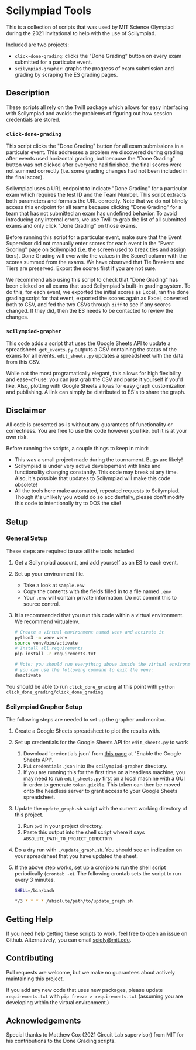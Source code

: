 # Scilympiad Tools

This is a collection of scripts that was used by MIT Science Olympiad during the 2021 Invitational to help with the use of Scilympiad.

Included are two projects:

- `click-done-grading`: clicks the "Done Grading" button on every exam submitted for a particular event.
- `scilympiad-grapher`: graphs the progress of exam submission and grading by scraping the ES grading pages.

## Description

These scripts all rely on the Twill package which allows for easy interfacing with Scilympiad and avoids the problems of figuring out how session credentials are stored.

### `click-done-grading`

This script clicks the "Done Grading" button for all exam submissions in a particular event. This addresses a problem we discovered during grading after events used horizontal grading, but because the "Done Grading" button was not clicked after everyone had finished, the final scores were not summed correctly (i.e. some grading changes had not been included in the final score).

Scilympiad uses a URL endpoint to indicate "Done Grading" for a particular exam which requires the test ID and the Team Number. This script extracts both parameters and formats the URL correctly. Note that we do not blindly access this endpoint for all teams because clicking "Done Grading" for a team that has not submitted an exam has undefined behavior. To avoid introducing any internal errors, we use Twill to grab the list of all submitted exams and only click "Done Grading" on those exams.

Before running this script for a particular event, make sure that the Event Supervisor did not manually enter scores for each event in the "Event Scoring" page on Scilympiad (i.e. the screen used to break ties and assign tiers). Done Grading will overwrite the values in the Score1 column with the scores summed from the exams. We have observed that Tie Breakers and Tiers are preserved. Export the scores first if you are not sure.

We recommend also using this script to check that "Done Grading" has been clicked on all exams that used Scilympiad's built-in grading system. To do this, for each event, we exported the initial scores as Excel, ran the done grading script for that event, exported the scores again as Excel, converted both to CSV, and fed the two CSVs through `diff` to see if any scores changed. If they did, then the ES needs to be contacted to review the changes.

### `scilympiad-grapher`

This code adds a script that uses the Google Sheets API to update a spreadsheet. `get_events.py` outputs a CSV containing the status of the exams for all events. `edit_sheets.py` updates a spreadsheet with the data from this CSV.

While not the most programatically elegant, this allows for high flexibility and ease-of-use: you can just grab the CSV and parse it yourself if you'd like. Also, plotting with Google Sheets allows for easy graph customization and publishing. A link can simply be distributed to ES's to share the graph.

## Disclaimer

All code is presented as-is without any guarantees of functionality or correctness. You are free to use the code however you like, but it is at your own risk.

Before running the scripts, a couple things to keep in mind:

- This was a small project made during the tournament. Bugs are likely!
- Scilympiad is under very active developement with links and functionality changing constantly. This code may break at any time. Also, it's possible that updates to Scilympiad will make this code obsolete!
- All the tools here make automated, repeated requests to Scilympiad. Though it's unlikely you would do so accidentally, please don't modify this code to intentionally try to DOS the site!

## Setup

### General Setup

These steps are required to use all the tools included

1. Get a Scilympiad account, and add yourself as an ES to each event.
2. Set up your environment file.
   - Take a look at `sample.env`
   - Copy the contents with the fields filled in to a file named `.env`
   - Your `.env` will contain private information. Do not commit this to source control.
3. It is recommended that you run this code within a virtual environment. We recommend virtualenv.

    ```bash
    # Create a virtual environment named venv and activate it
    python3 -m venv venv
    source venv/bin/activate
    # Install all requirements
    pip install -r requirements.txt

    # Note: you should run everything above inside the virtual environment, but 
    # you can use the following command to exit the venv:
    deactivate
    ```

You should be able to run `click_done_grading` at this point with `python click_done_grading/click_done_grading`

### Scilympiad Grapher Setup

The following steps are needed to set up the grapher and monitor.

1. Create a Google Sheets spreadsheet to plot the results with.
2. Set up credentials for the Google Sheets API for `edit_sheets.py` to work
   1. Download 'credentials.json' from [this page](https://developers.google.com/sheets/api/quickstart/python) at "Enable the Google Sheets API".
   2. Put `credentials.json` into the `scilympiad-grapher` directory.
   3. If you are running this for the first time on a headless machine, you may need to run `edit_sheets.py` first on a local machine with a GUI in order to generate `token.pickle`. This token can then be moved onto the headless server to grant access to your Google Sheets spreadsheet.
3. Update the `update_graph.sh` script with the current working directory of this project.
   1. Run `pwd` in your project directory.
   2. Paste this output into the shell script where it says `ABSOLUTE_PATH_TO_PROJECT_DIRECTORY`
4. Do a dry run with `./update_graph.sh`. You should see an indication on your spreadsheet that you have updated the sheet.
5. If the above step works, set up a cronjob to run the shell script periodically (`crontab -e`). The following crontab sets the script to run every 3 minutes.

    ```bash
    SHELL=/bin/bash

    */3 * * * * /absolute/path/to/update_graph.sh
    ```

## Getting Help

If you need help getting these scripts to work, feel free to open an issue on Github. Alternatively, you can email scioly@mit.edu.

## Contributing

Pull requests are welcome, but we make no guarantees about actively maintaining this project.

If you add any new code that uses new packages, please update `requirements.txt` with `pip freeze > requirements.txt` (assuming you are developing within the virtual environment.)

## Acknowledgements

Special thanks to Matthew Cox (2021 Circuit Lab supervisor) from MIT for his contributions to the Done Grading scripts.
